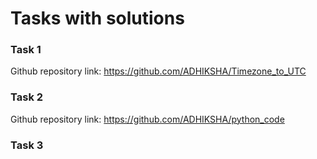 # Tasks with solutions

### Task 1

Github repository link: https://github.com/ADHIKSHA/Timezone_to_UTC

### Task 2

Github repository link: https://github.com/ADHIKSHA/python_code

### Task 3
